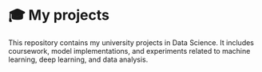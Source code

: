 # 🎓 My projects
This repository contains my university projects in Data Science. It includes coursework, model implementations, and experiments related to machine learning, deep learning, and data analysis.
